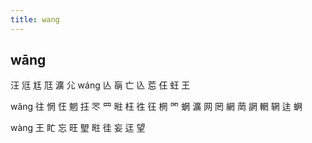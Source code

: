 ```yaml
---
title: wang
---
```


## wāng
汪
尩
尪
尫
瀇
尣
wáng
亾
朚
亡
兦
莣
仼
蚟
王

wǎng
往
惘
忹
魍
抂
罖
罒
暀
枉
徃
彺
棢
罓
蝄
瀇
网
罔
網
菵
誷
輞
辋
迬
蛧












wàng
王
盳
忘
旺
朢
暀
徍
妄
迋
望
